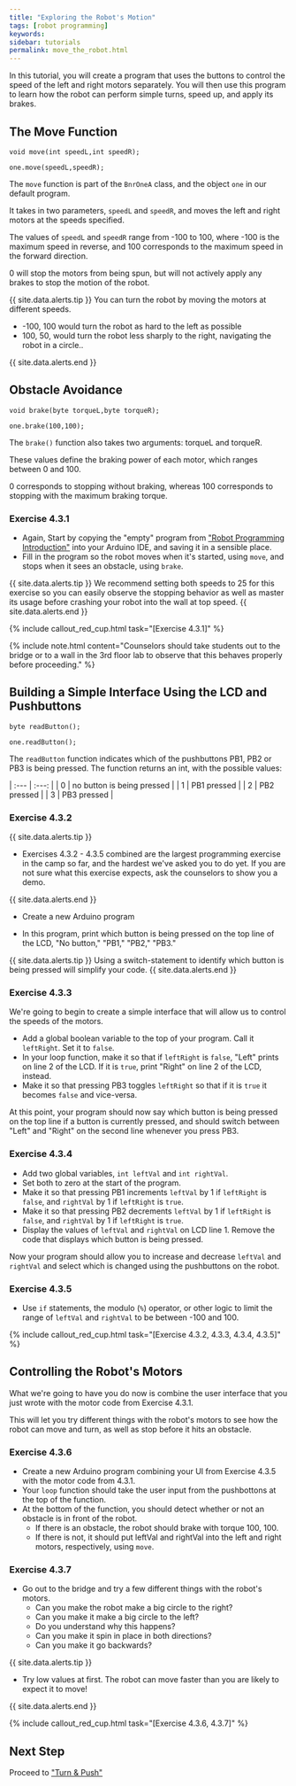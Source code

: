 ```yaml
---
title: "Exploring the Robot's Motion"
tags: [robot programming]
keywords:
sidebar: tutorials
permalink: move_the_robot.html
---
```


In this tutorial, you will create a program that uses the buttons to control the speed of the left and right motors separately. You will then use this program to learn how the robot can perform simple turns, speed up, and apply its brakes.

## The Move Function

```
void move(int speedL,int speedR);

one.move(speedL,speedR);
```

The `move` function is part of the `BnrOneA` class, and the object `one` in our default program.

It takes in two parameters, `speedL` and `speedR`, and moves the left and right motors at the speeds specified.

The values of `speedL` and `speedR` range from -100 to 100, where -100 is the maximum speed in reverse, and 100 corresponds to the maximum speed in the forward direction.

0 will stop the motors from being spun, but will not actively apply any brakes to stop the motion of the robot.

{{ site.data.alerts.tip }}
You can turn the robot by moving the motors at different speeds. 
<ul>
<li>-100, 100 would turn the robot as hard to the left as possible</li>
<li>100, 50, would turn the robot less sharply to the right, navigating the robot in a circle..</li>
</ul>
{{ site.data.alerts.end }}

## Obstacle Avoidance

```
void brake(byte torqueL,byte torqueR);

one.brake(100,100);
```

The `brake()` function also takes two arguments: torqueL and torqueR.

These values define the braking power of each motor, which ranges between 0 and 100.

0 corresponds to stopping without braking, whereas 100 corresponds to stopping with the maximum braking torque.

### Exercise 4.3.1

- Again, Start by copying the "empty" program from ["Robot Programming Introduction"](/robot_programming_introduction.html) into your Arduino IDE, and saving it in a sensible place.
- Fill in the program so the robot moves when it's started, using `move`, and stops when it sees an obstacle, using `brake`.

{{ site.data.alerts.tip }}
We recommend setting both speeds to 25 for this exercise so you can easily observe the stopping behavior as well as master its usage before crashing your robot into the wall at top speed.
{{ site.data.alerts.end }}

{% include callout_red_cup.html task="[Exercise 4.3.1]" %}

{% include note.html content="Counselors should take students out to the bridge or to a wall in the 3rd floor lab to observe that this behaves properly before proceeding." %}

## Building a Simple Interface Using the LCD and Pushbuttons

```
byte readButton();

one.readButton();
```

The `readButton` function indicates which of the pushbuttons PB1, PB2 or PB3 is being pressed. The function returns an int, with the possible values:

| :--- | :---: |
| 0 | no button is being pressed |
| 1 | PB1 pressed |
| 2 | PB2 pressed |
| 3 | PB3 pressed |

### Exercise 4.3.2

{{ site.data.alerts.tip }}
<ul>
<li>Exercises 4.3.2 - 4.3.5 combined are the largest programming exercise in the camp so far, and the hardest we've asked you to do yet. If you are not sure what this exercise expects, ask the counselors to show you a demo.</li>
</ul>
{{ site.data.alerts.end }}

- Create a new Arduino program

- In this program, print which button is being pressed on the top line of the LCD, "No button," "PB1," "PB2," "PB3."

{{ site.data.alerts.tip }}
Using a switch-statement to identify which button is being pressed will simplify your code.
{{ site.data.alerts.end }}

### Exercise 4.3.3

We're going to begin to create a simple interface that will allow us to control the speeds of the motors.

- Add a global boolean variable to the top of your program. Call it `leftRight`. Set it to `false`.
- In your loop function, make it so that if `leftRight` is `false`, "Left" prints on line 2 of the LCD. If it is `true`, print "Right" on line 2 of the LCD, instead.
- Make it so that pressing PB3 toggles `leftRight` so that if it is `true` it becomes `false` and vice-versa.

At this point, your program should now say which button is being pressed on the top line if a button is currently pressed, and should switch between "Left" and "Right" on the second line whenever you press PB3.

### Exercise 4.3.4

- Add two global variables, `int leftVal` and `int rightVal`.
- Set both to zero at the start of the program.
- Make it so that pressing PB1 increments `leftVal` by 1 if `leftRight` is `false`, and `rightVal` by 1 if `leftRight` is `true`.
- Make it so that pressing PB2 decrements `leftVal` by 1 if `leftRight` is `false`, and `rightVal` by 1 if `leftRight` is `true`.
- Display the values of `leftVal` and `rightVal` on LCD line 1. Remove the code that displays which button is being pressed.

Now your program should allow you to increase and decrease `leftVal` and `rightVal` and select which is changed using the pushbuttons on the robot.

### Exercise 4.3.5

- Use `if` statements, the modulo (`%`) operator, or other logic to limit the range of `leftVal` and `rightVal` to be between -100 and 100.

{% include callout_red_cup.html task="[Exercise 4.3.2, 4.3.3, 4.3.4, 4.3.5]" %}

## Controlling the Robot's Motors

What we're going to have you do now is combine the user interface that you just wrote with the motor code from Exercise 4.3.1.

This will let you try different things with the robot's motors to see how the robot can move and turn, as well as stop before it hits an obstacle.

### Exercise 4.3.6

- Create a new Arduino program combining your UI from Exercise 4.3.5 with the motor code from 4.3.1.
- Your `loop` function should take the user input from the pushbottons at the top of the function.
- At the bottom of the function, you should detect whether or not an obstacle is in front of the robot.
  - If there is an obstacle, the robot should brake with torque 100, 100.
  - If there is not, it should put leftVal and rightVal into the left and right motors, respectively, using `move`.

### Exercise 4.3.7

- Go out to the bridge and try a few different things with the robot's motors.
  - Can you make the robot make a big circle to the right?
  - Can you make it make a big circle to the left?
  - Do you understand why this happens?
  - Can you make it spin in place in both directions?
  - Can you make it go backwards?

{{ site.data.alerts.tip }}
<ul>
<li>Try low values at first. The robot can move faster than you are likely to expect it to move!</li>
</ul>
{{ site.data.alerts.end }}

{% include callout_red_cup.html task="[Exercise 4.3.6, 4.3.7]" %}

## Next Step

Proceed to ["Turn & Push"](turn_and_push.html)
